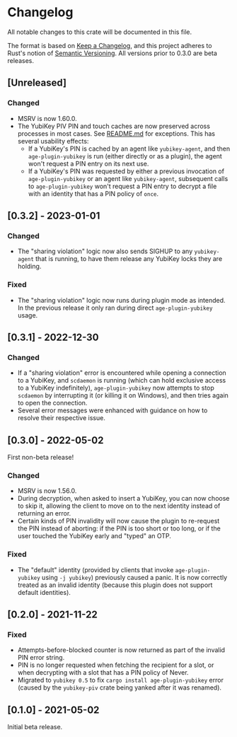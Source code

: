 # Changelog
All notable changes to this crate will be documented in this file.

The format is based on [Keep a Changelog](https://keepachangelog.com/en/1.0.0/),
and this project adheres to Rust's notion of
[Semantic Versioning](https://semver.org/spec/v2.0.0.html). All versions prior
to 0.3.0 are beta releases.

## [Unreleased]
### Changed
- MSRV is now 1.60.0.
- The YubiKey PIV PIN and touch caches are now preserved across processes in
  most cases. See [README.md](README.md#agent-support) for exceptions. This has
  several usability effects:
  - If a YubiKey's PIN is cached by an agent like `yubikey-agent`, and then
    `age-plugin-yubikey` is run (either directly or as a plugin), the agent
    won't request a PIN entry on its next use.
  - If a YubiKey's PIN was requested by either a previous invocation of
    `age-plugin-yubikey` or an agent like `yubikey-agent`, subsequent calls to
    `age-plugin-yubikey` won't request a PIN entry to decrypt a file with an
    identity that has a PIN policy of `once`.

## [0.3.2] - 2023-01-01
### Changed
- The "sharing violation" logic now also sends SIGHUP to any `yubikey-agent`
  that is running, to have them release any YubiKey locks they are holding.

### Fixed
- The "sharing violation" logic now runs during plugin mode as intended. In the
  previous release it only ran during direct `age-plugin-yubikey` usage.

## [0.3.1] - 2022-12-30
### Changed
- If a "sharing violation" error is encountered while opening a connection to a
  YubiKey, and `scdaemon` is running (which can hold exclusive access to a
  YubiKey indefinitely), `age-plugin-yubikey` now attempts to stop `scdaemon` by
  interrupting it (or killing it on Windows), and then tries again to open the
  connection.
- Several error messages were enhanced with guidance on how to resolve their
  respective issue.

## [0.3.0] - 2022-05-02
First non-beta release!

### Changed
- MSRV is now 1.56.0.
- During decryption, when asked to insert a YubiKey, you can now choose to skip
  it, allowing the client to move on to the next identity instead of returning
  an error.
- Certain kinds of PIN invalidity will now cause the plugin to re-request the
  PIN instead of aborting: if the PIN is too short or too long, or if the user
  touched the YubiKey early and "typed" an OTP.

### Fixed
- The "default" identity (provided by clients that invoke `age-plugin-yubikey`
  using `-j yubikey`) previously caused a panic. It is now correctly treated as
  an invalid identity (because this plugin does not support default identities).

## [0.2.0] - 2021-11-22
### Fixed
- Attempts-before-blocked counter is now returned as part of the invalid PIN
  error string.
- PIN is no longer requested when fetching the recipient for a slot, or when
  decrypting with a slot that has a PIN policy of Never.
- Migrated to `yubikey 0.5` to fix `cargo install age-plugin-yubikey` error
  (caused by the `yubikey-piv` crate being yanked after it was renamed).

## [0.1.0] - 2021-05-02

Initial beta release.
